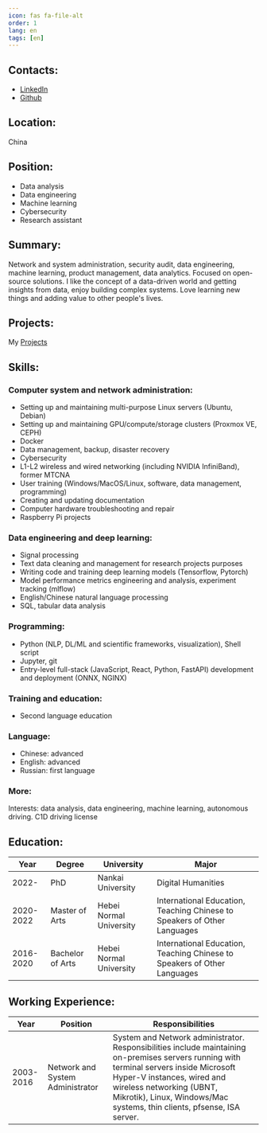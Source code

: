 ```yaml
---
icon: fas fa-file-alt
order: 1
lang: en
tags: [en]
---
```


## Contacts:

- [LinkedIn](https://linkedin.com/in/aleksandrvm)
- [Github](https://github.com/placebeyondtheclouds)

## Location:

China

## Position:

- Data analysis
- Data engineering
- Machine learning
- Cybersecurity
- Research assistant

## Summary:

Network and system administration, security audit, data engineering, machine learning, product management, data analytics. Focused on open-source solutions. I like the concept of a data-driven world and getting insights from data, enjoy building complex systems. Love learning new things and adding value to other people's lives.

## Projects:

My [Projects](/projects)

## Skills:

### Computer system and network administration:

- Setting up and maintaining multi-purpose Linux servers (Ubuntu, Debian)
- Setting up and maintaining GPU/compute/storage clusters (Proxmox VE, CEPH)
- Docker
- Data management, backup, disaster recovery
- Cybersecurity
- L1-L2 wireless and wired networking (including NVIDIA InfiniBand), former MTCNA
- User training (Windows/MacOS/Linux, software, data management, programming)
- Creating and updating documentation
- Computer hardware troubleshooting and repair
- Raspberry Pi projects

### Data engineering and deep learning:

- Signal processing
- Text data cleaning and management for research projects purposes
- Writing code and training deep learning models (Tensorflow, Pytorch)
- Model performance metrics engineering and analysis, experiment tracking (mlflow)
- English/Chinese natural language processing
- SQL, tabular data analysis

### Programming:

- Python (NLP, DL/ML and scientific frameworks, visualization), Shell script
- Jupyter, git
- Entry-level full-stack (JavaScript, React, Python, FastAPI) development and deployment (ONNX, NGINX)

### Training and education:

- Second language education

### Language:

- Chinese: advanced
- English: advanced
- Russian: first language

### More:

Interests: data analysis, data engineering, machine learning, autonomous driving. C1D driving license

## Education:

| Year      | Degree           | University              | Major                                                                    |
| --------- | ---------------- | ----------------------- | ------------------------------------------------------------------------ |
| 2022-     | PhD              | Nankai University       | Digital Humanities                                                       |
| 2020-2022 | Master of Arts   | Hebei Normal University | International Education, Teaching Chinese to Speakers of Other Languages |
| 2016-2020 | Bachelor of Arts | Hebei Normal University | International Education, Teaching Chinese to Speakers of Other Languages |

## Working Experience:

| Year      | Position                         | Responsibilities                                                                                                                                                                                                                                                            |
| --------- | -------------------------------- | --------------------------------------------------------------------------------------------------------------------------------------------------------------------------------------------------------------------------------------------------------------------------- |
| 2003-2016 | Network and System Administrator | System and Network administrator. Responsibilities include maintaining on-premises servers running with terminal servers inside Microsoft Hyper-V instances, wired and wireless networking (UBNT, Mikrotik), Linux, Windows/Mac systems, thin clients, pfsense, ISA server. |
